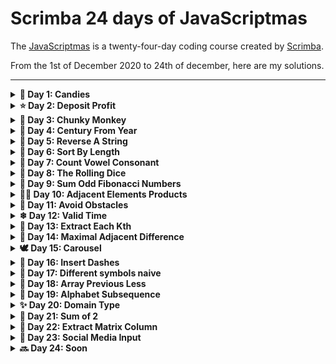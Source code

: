 # Scrimba 24 days of JavaScriptmas

The [JavaScriptmas](https://scrimba.com/learn/adventcalendar) is a twenty-four-day coding course created by [Scrimba](https://scrimba.com/).

From the 1st of December 2020 to 24th of december, here are my solutions.

---

<details><summary><b>🍬 Day 1: Candies</b></summary>
<p>

n children have got m pieces of candy. They want to eat as much candy as they can, but each child must eat exactly the same amout of candy as any other child. Determine how many pieces of candy will be eaten by all the children together. In dividual pieces of candy cannot be split.

### Example

-   For n = 3 and m = 10, the output should be candies(n, m) = 9.
    -   Each child will eat 3 pieces. So the answer is 9.

### Hints

-   Math.floor()

<details><summary><b>Solution</b></summary>
<p>
    
```js
function candies(children, candy) {
    const perChild = Math.floor(candy / children);
    return perChild * children;
}
```
</p>
</details>

<details><summary><b>Compact solution</b></summary>
<p>
    
```js
function candies(children, candy) {
    return Math.floor(candy / children) * children;
}
```
</p>
</details>

[Link to my scrimb](https://scrimba.com/scrim/co6e242088c674c5acde61c54)

---

</p>
</details>

<details><summary><b>⭐ Day 2: Deposit Profit</b></summary>
<p>

You have deposited a specific amout of dollars into your bank account. Each year your balance increases at the same growth rate. Find out how long it would take for your balance to pass a specific threshold with the assumption that you don't make any additional deposits.

### Example

For deposit = 100, rate = 20 and threshold = 170, the output should be depositProfit(deposit, rate, threshold) = 3.

Each year the amout of money on your account increases by 20%. It means that throughout the years your balance would be:

-   year 0: 100
-   year 1: 120
-   year 2: 144
-   year 3: 172,8

Thus, it will take 3 years for your balance to pass the threshold, which is the answer.

<details><summary><b>Solution</b></summary>
<p>
    
```js
function depositProfit(deposit, rate, threshold) {
    let nbYear = 0;
    
    while(deposit < threshold) {
        deposit += deposit * (rate / 100);
        nbYear++;
    }
    
    return nbYear;
}
```
</p>
</details>

<details><summary><b>Other solution</b></summary>
<p>
    
```js
function depositProfit(deposit, rate, threshold) {
    const rateMult = 1 + (rate / 100);
    let nbYear = 0;
    
    while(deposit < threshold) {
        deposit *= rateMult;
        nbYear++;
    }
    
    return nbYear;
}
```
</p>
</details>

[Link to my scrimb](https://scrimba.com/scrim/co1e64fc4a0703c7b1ea75334)

---

</p>
</details>

<details><summary><b>🧚‍ Day 3: Chunky Monkey</b></summary>
<p>

Write a function that splits an array (first argument) into groups the length of size (second argument) and returns them as two-dimensional array.

### Example

-   chunkyMonkey(["a", "b", "c", "d"], 2) should return [["a", "b"], ["c", "d"]]
-   chunkyMonkey([0, 1, 2, 3, 4, 5], 4) should return [[0, 1, 2, 3], [4, 5]]

### Hints

-   slice()

<details><summary><b>Solution</b></summary>
<p>
    
```js
function chunkyMonkey(values, size) {
    const arr = [];
    let sliceArr = [];
    let pos = 0;
    
    while(pos < values.length) {
        sliceArr = values.slice(pos, pos += size);
        arr.push(sliceArr);
    }
    
    return arr;
}
```
</p>
</details>

<details><summary><b>Faster solution</b></summary>
<p>

```js
function chunkyMonkey(values, size) {
    const arr = [];

    while (values.length > 0) {
        arr.push(values.splice(0, size));
    }

    return arr;
}
```

</p>
</details>

[Link to my scrimb](https://scrimba.com/scrim/co2f64c098138c3849d63ea72)

---

</p>
</details>

<details><summary><b>🎄 Day 4: Century From Year</b></summary>
<p>

Given a year, return the century it is in. The first century spans from the year 1 up to and including the year 100, the second - from the year 101 up to and including the years 200, etc.

### Example

-   For year = 1905, the output should be centuryFromYear(year) = 20;
-   For year = 1700, the output should be centuryFromYear(year) = 17;

### Hints

-   Math.floor()

<details><summary><b>Solution</b></summary>
<p>
    
```js
function centuryFromYear(year) {
    const century = year / 100;
    
    if(year % 100 === 0) {
        return century;
    }else {
        return Math.floor(century) + 1;
    }
}
```
</p>
</details>

<details><summary><b>Compact solution</b></summary>
<p>

```js
function centuryFromYear(year) {
    return Math.floor((year - 1) / 100) + 1;
}
```

</p>
</details>

[Link to my scrimb](https://scrimba.com/scrim/co05b4019a66e115abb574b6d)

---

</p>
</details>

<details><summary><b>🐑 Day 5: Reverse A String</b></summary>
<p>

Reverse the provided string.

You may need to turn the string into an array before you can reverse it.

Your result must be a string.

### Example

-   reverseAString("hello") returns "olleh";
-   reverseAString("Howdy") returns "ydwoH";

### Hints

-   join()
-   split()
-   reverse()

<details><summary><b>Solution</b></summary>
<p>
    
```js
function reverseAString(str) {
    let reverse = '';
    let i;
    
    for(i = str.length - 1; i >= 0; i--) {
        reverse += str[i];
    }
    
    return reverse;
}
```
</p>
</details>

<details><summary><b>Compact solution</b></summary>
<p>

```js
function reverseAString(str) {
    return str.split('').reverse().join('');
}
```

</p>
</details>

[Link to my scrimb](https://scrimba.com/scrim/cof4e4834a05c77e1479b7208)

---

</p>
</details>

<details><summary><b>🤶 Day 6: Sort By Length</b></summary>
<p>

Givenan array of strings, sort them in the order of increasing lengths. If two strings have the same length, their relative order must be the same as in the initial array.

### Example

-   For inputArray = ["abc", "", "aaa", "a", "zz"]
    -   Output should be sortByLength(inputArray) = ["", "a", "zz", "abc", "aaa"]

### Hints

-   sort()

<details><summary><b>Solution</b></summary>
<p>
    
```js
function sortByLength(strs) {
    return strs.sort((function(curStr, nextStr) {
        return curStr.length - nextStr.length;
    }));
}
```
</p>
</details>

<details><summary><b>Compact solution</b></summary>
<p>

```js
function sortByLength(strs) {
    return strs.sort((curStr, nextStr) => curStr.length - nextStr.length);
}
```

</p>
</details>

[Link to my scrimb](https://scrimba.com/scrim/co8a744d2a87d8bd7905ca4ea)

---

</p>
</details>

<details><summary><b>🦌 Day 7: Count Vowel Consonant</b></summary>
<p>

You are given a string s that consists of only lowercase English letters. If vowels ('a', 'e', 'i', 'o' and 'u') are given a value of 1 consonants are given a value of 2, return the sum of all the letters in the input string.

### Example

-   For s = "abcde", the output should be countVowelConsonant(s) = 8

### Hints

-   split()
-   reduce()

<details><summary><b>Solution</b></summary>
<p>
    
```js
function countVowelConsonant(str) {
    const vowelsMap = ['a', 'e', 'i', 'o', 'u'];
    const allLetters = str.split('');
    const allLettersLength = allLetters.length;
    let i, total = 0;
  
    for(i = 0; i < allLettersLength; i++){
        if(vowelsMap.includes(allLetters[i])){
            total += 1;
        }else {
            total += 2;
        }
    }
  
    return total;
}
```
</p>
</details>

<details><summary><b>Compact solution</b></summary>
<p>

```js
function countVowelConsonant(str) {
    const vowelsMap = ['a', 'e', 'i', 'o', 'u'];
    return str.split('').reduce((acc, letter) => {
        if (vowelsMap.includes(letter)) {
            return acc + 1;
        }
        return acc + 2;
    }, 0);
}
```

</p>
</details>

[Link to my scrimb](https://scrimba.com/scrim/co3e5411f93ddf1ce131435df)

---

</p>
</details>

<details><summary><b>🔔 Day 8: The Rolling Dice</b></summary>
<p>

In this challenge a casino has asked you to make an online dice that works just like it wold in real life. Using the pre-made dice face that represents ‘one’, make the faces for ‘two’, ‘three’, ‘four’, ‘five’ and ‘six’. Now when the users clicks the dice on the screen the dice is expected to show one of the faces randomly.

### Hints

-   event listeners
-   Math.random()

<details><summary><b>Solution</b></summary>
<p>

-   HTML

```html
<div class="dice"></div>
<button class="btn-roll">Roll the dice</button>
```

-   JS

```js
// Create base dice
for (let i = 0; i < 9; i++) {
    const div = document.createElement('div');
    document.querySelector('.dice').appendChild(div);
}
const dice = Array.from(document.querySelectorAll('.dice div'));

// Button event
document.querySelector('.btn-roll').addEventListener('click', () => {
    const rdmNum = Math.floor(Math.random() * 6) + 1;
    showNumber(rdmNum);
});

// Display dot
const dotPosition = {
    1: [4],
    2: [2, 6],
    3: [2, 4, 6],
    4: [0, 2, 6, 8],
    5: [0, 2, 4, 6, 8],
    6: [0, 2, 3, 5, 6, 8],
};

function showNumber(num) {
    // Remove prev display
    dice.map((dot) => {
        dot.classList.remove('dot');
    });

    // Add new display
    dotPosition[num].forEach((pos) => {
        dice[pos].classList.add('dot');
    });
}
```

</p>
</details>

[Source Code](https://github.com/PierreYvesFlamand/Scrimba-24-days-of-JavaScriptmas/tree/main/Day%2008%20-%20The%20Rolling%20Dice)

[Demo](https://pierreyvesflamand.github.io/Scrimba-24-days-of-JavaScriptmas/Day%208%20-%20The%20Rolling%20Dice/)

[Link to my scrimb](https://scrimba.com/scrim/co153455a86de634e8de97b58)

---

</p>
</details>

<details><summary><b>🎺 Day 9: Sum Odd Fibonacci Numbers</b></summary>
<p>

Given a positive integer num, return the sum of all odd Fibonacci numbers that are less than or equal to num.

The first two numbers in the Fibonacci sequence are 1 and 1. Every additional number in the sequence is the sum of the two previous numbers.

The first six numbers of the Fibonacci sequence are 1, 1, 2, 3, 5 and 8.

For exemple, sumFibs(10) should return 10 because all odd Fibonacci numbers less than or equal to 10 are 1, 1, 3 and 5.

### Example

-   sumOddFibonacciNums(10) should return 10
-   sumOddFibonacciNums(1000) should return 1785
-   sumOddFibonacciNums(4000000) should return 4613732

<details><summary><b>Solution</b></summary>
<p>
    
```js
function sumOddFibonacciNumbers(num) {
    let total = 0;
    let prev = 0;
    let cur = 1;
    
    while(cur <= num) {
        if(cur % 2 === 1) {
            total += cur;
        }
        
        const next = cur + prev;
        prev = cur;
        cur = next;
    }
    
    return total;
}
```
</p>
</details>

<details><summary><b>Compact solution</b></summary>
<p>

```js
function sumOddFibonacciNumbers(num) {
    let total = 0;
    let [prev, cur] = [0, 1];

    while (cur <= num) {
        if (cur % 2 === 1) {
            total += cur;
        }
        [prev, cur] = [cur, cur + prev];
    }

    return total;
}
```

</p>
</details>

[Link to my scrimb](https://scrimba.com/scrim/co49b451a839914d44ceba461)

---

</p>
</details>

<details><summary><b>💂‍♀️ Day 10: Adjacent Elements Products</b></summary>
<p>

Given an array of integers, find the pair od adjacent elements that has the largest product and return that product.

### Example

-   For inputArray = [3, 6, -2, -5, 7, 3], the output should be adjacentElementsProduct(inputArray) = 21
    -   7 and 3 produce the largest product

### Hints

<details><summary><b>Solution</b></summary>
<p>
    
```js
function adjacentElementsProduct(nums) {
    let max = nums[0] * nums[1];
    let product;
    
    for(let i = 1; i < nums.length - 1; i++) {
        product = nums[i] * nums[i + 1];
        if(product > max) {
            max = product;
        }
    }
    
    return max;
}
```
</p>
</details>

<details><summary><b>Compact solution</b></summary>
<p>

```js
function adjacentElementsProduct(nums) {
    return nums.reduce((acc, cur, idx) => {
        return cur * nums[idx + 1] > acc ? cur * nums[idx + 1] : acc;
    }, nums[0] * nums[1]);
}
```

</p>
</details>

[Link to my scrimb](https://scrimba.com/scrim/co5d34cf6a0357df59ebd4851)

---

</p>
</details>

<details><summary><b>🎁 Day 11: Avoid Obstacles</b></summary>
<p>

You are given an array of integers representing coordinates of obstacles situated on a straight line.

Assume that you are jumping from the point with coordinate 0 to the right. you are allowed only to make jumps of tha same length represented by some integer.

Find the minimal length of the jump enough to avoid all the obstacle.

### Example

-   For inputArray = [5, 3, 6, 7, 9], the output should be avoidObstacles(inputArray) = 4

### Hints

-   sort()
-   every()

<details><summary><b>Solution</b></summary>
<p>
    
```js
function avoidObstacles(nums) {
    nums.sort((a, b) => a-b);
    const max = nums[nums.length - 1];
    
    for (let i = 1; i <= max + 1; i++) {
        if(nums.every((num) => num % i !== 0)) {
            return i;
        } 
    }
}
```
</p>
</details>

[Link to my scrimb](https://scrimba.com/scrim/co0714563a66027c7ea0d3caf)

---

</p>
</details>

<details><summary><b>❄ Day 12: Valid Time</b></summary>
<p>

Check if the given string is a correct time representation of the 24-hour clock

### Example

-   For time = "13:58", the output should be validTime(time) = true;
-   For time = "25:51", the output should be validTime(time) = false;
-   For time = "02:76", the output should be validTime(time) = false;

### Hints

<details><summary><b>Solution</b></summary>
<p>
    
```js
function validTime(str) {
    const hours = str.split(':')[0];
    const minutes = str.split(':')[1];
    
    if(parseInt(hours) > 23 || parseInt(hours) < 0 || parseInt(minutes) > 59 || parseInt(minutes) < 0) {
        return false;
    }
    return true;
}
```
</p>
</details>

<details><summary><b>Compact solution</b></summary>
<p>

```js
function validTime(str) {
    const [h, min] = str.split(':');
    return parseInt(h) >= 0 && parseInt(h) <= 24 && parseInt(min) >= 0 && parseInt(min) <= 60;
}
```

</p>
</details>

[Link to my scrimb](https://scrimba.com/scrim/co2e8427fa9875fb4642cb5ca)

---

</p>
</details>

<details><summary><b>🤴 Day 13: Extract Each Kth</b></summary>
<p>

Given array of integers, remove each kth element from it.

### Example

-   From inputArray = [1, 2, 3, 4, 5, 6, 7, 8, 9, 10] and k = 3, the output should be extractEachKth(inputArray, k) = [1, 2, 4, 5, 7, 8, 10]

### Hints

-   filter()

<details><summary><b>Solution</b></summary>
<p>
    
```js
function extractEachKth(nums, index) {
    return nums.filter(num => num % index !== 0)
}
```
</p>
</details>

[Link to my scrimb](https://scrimba.com/scrim/co6c8432ea053759af3d62b86)

---

</p>
</details>

<details><summary><b>🧸 Day 14: Maximal Adjacent Difference</b></summary>
<p>

Given an array of integers, find the maximal absolute difference between any two of its adjacent elements.

### Example

-   For inputArray = [2, 4, 1, 0], the output should be arrayMaximalAdjacentDifference(inputArray) = 3
-   For inputArray = [2, 9, 1, 0], the output should be arrayMaximalAdjacentDifference(inputArray) = 8

### Hints

-   Math.abs()

<details><summary><b>Solution</b></summary>
<p>
    
```js
function arrayMaximalAdjacentDifference(nums) {
    let maxDif = 0;
    
    for(let i = 0; i < nums.length - 1; i++) {
        const dif = Math.abs(nums[i] - nums[i + 1]);
        
        if(maxDif < dif) {
            maxDif = dif;
        }
    }
    
    return maxDif;
}
```
</p>
</details>

<details><summary><b>Compact solution</b></summary>
<p>

```js
function arrayMaximalAdjacentDifference(nums) {
    return nums.reduce((acc, num, i) => {
        const dif = Math.abs(num - nums[i + 1]);
        return dif > acc ? dif : acc;
    }, 0);
}
```

</p>
</details>

[Link to my scrimb](https://scrimba.com/scrim/co5804da49fa0514df4235620)

---

</p>
</details>

<details><summary><b>🕊 Day 15: Carousel</b></summary>
<p>

Create a very simple Html/Css/Js carousel.

### Example

-   [Demo](https://pierreyvesflamand.github.io/Scrimba-24-days-of-JavaScriptmas/Day%2015%20-%20Carousel)

<details><summary><b>Solution</b></summary>
<p>
    
-   HTML

```html
<div class="container">
    <img src="./img/previous.svg" class="previous" alt="previous image" />
    <div class="gallery-wrapper">
        <div class="gallery">
            <img class="card" src="./img/presents.jpg" alt="Christmas Presents" />
            <img class="card" src="./img/cookies.jpg" alt="Christmas Cookies" />
            <img class="card" src="./img/santa.jpg" alt="Christmas Santa" />
            <img class="card" src="./img/candycane.jpg" alt="Christmas Candycane" />
            <img class="card" src="./img/reindeer.jpg" alt="Christmas Reindeer" />
        </div>
    </div>
    <img src="./img/next.svg" class="next" alt="next image" />
</div>
```

-   CSS

```css
html,
body {
    margin: 0;
    padding: 0;
    height: 100vh;
    display: grid;
    justify-content: center;
    align-items: center;
}

img {
    width: 200px;
}

.previous,
.next {
    justify-self: center;
    align-self: center;
    width: 35px;
    cursor: pointer;
    opacity: 1;
}

.btn-disable {
    opacity: 0.3;
    cursor: not-allowed;
}

.container {
    display: grid;
    grid-template-columns: 20% 200px 20%;
    place-content: center;
    background-color: rgb(198, 226, 226);
    height: max-content;
    padding: 10px 30px;
    border-radius: 20px;
    box-shadow: 2px 2px 5px rgba(0, 0, 0, 0.459);
}

.gallery-wrapper {
    overflow: hidden;
    width: 100%;
}

.gallery {
    transform-style: preserve-3d;
    display: grid;
    grid-template-columns: repeat(5, auto);
    transform: translateX(0px);
    transition: transform 0.4s ease;
}

.card {
    margin-right: 20px;
    align-self: center;
}
```

-   JS

```js
const nextBtn = document.querySelector('.next');
const previousBtn = document.querySelector('.previous');
const maxSlide = Array.from(document.querySelectorAll('.card')).length - 1;
let currentSlide = 0;

const updateSlide = (e) => {
    currentSlide += e.target.classList[0] === 'next' ? 1 : -1;
    document.querySelector('.gallery').style.transform = `translateX(-${currentSlide * 220}px)`;
    updateBtn(currentSlide);
};

const updateBtn = (currentSlide) => {
    switch (currentSlide) {
        case 0:
            disableBtn(previousBtn);
            enableBtn(nextBtn);
            break;

        case maxSlide:
            enableBtn(previousBtn);
            disableBtn(nextBtn);
            break;

        default:
            enableBtn(previousBtn);
            enableBtn(nextBtn);
    }
};

const disableBtn = (btn) => {
    btn.classList.add('btn-disable');
    btn.removeEventListener('click', updateSlide);
};

const enableBtn = (btn) => {
    btn.classList.remove('btn-disable');
    btn.addEventListener('click', updateSlide);
};

// Initial call
updateBtn(currentSlide);
```

</p>
</details>

[Source Code](https://github.com/PierreYvesFlamand/Scrimba-24-days-of-JavaScriptmas/tree/main/Day%2015%20-%20Carousel)

[Demo](https://pierreyvesflamand.github.io/Scrimba-24-days-of-JavaScriptmas/Day%2015%20-%20Carousel)

[Link to my scrimb](https://scrimba.com/scrim/coe3a4979bf890f8dae8708e5)

---

</p>
</details>

<details><summary><b>🧦 Day 16: Insert Dashes</b></summary>
<p>

Transform a given sentence into a new one with dashes between each two consecutive letters

### Example

-   For input = "aba caba", the output shoul be "a-b-a c-a-b-a"

### Hints

-   join()
-   split()

<details><summary><b>Solution</b></summary>
<p>
    
```js
function insertDashes(str) {
    const allWords = str.split(' ');
    const allWordsDashed = allWords.map((word) => {
       const letters = word.split('');
       
       return letters.join('-'); 
    });
    
    return allWordsDashed.join(' ');
}
```
</p>
</details>

<details><summary><b>Compact solution</b></summary>
<p>

```js
function insertDashes(str) {
    return str
        .split(' ')
        .map((word) => word.split('').join('-'))
        .join(' ');
}
```

</p>
</details>

[Link to my scrimb](https://scrimba.com/scrim/cod1b4555932157128533db67)

---

</p>
</details>

<details><summary><b>👑 Day 17: Different symbols naive</b></summary>
<p>

Given a string, find the number of different characters in it.

### Example

-   For s = "cabca", the output should be 3
    -   There are 3 different characters: a, b and c.

### Hints

-   includes()
-   split()
-   push()

<details><summary><b>Solution</b></summary>
<p>
    
```js
function differentSymbolsNaive(str) {
    const unniqueLetters = [];
    const letters = str.split('');
    
    letters.forEach((letter) => {
        if(!unniqueLetters.includes(letter)) {
            unniqueLetters.push(letter);
        } 
    });
    
    return unniqueLetters.length;
}
```
</p>
</details>

<details><summary><b>Compact solution</b></summary>
<p>

```js
function differentSymbolsNaive(str) {
    return new Set(str.split('')).size;
}
```

</p>
</details>

[Link to my scrimb](https://scrimba.com/scrim/co5b3491bb5692fb22fc70749)

---

</p>
</details>

<details><summary><b>🎅 Day 18: Array Previous Less</b></summary>
<p>

Given an array of integers, for each position i, search among the previous positions for the last (from the left) position that contains a smaller value. Store that value at position i in the answer. If no such value can be found, store -1 instead.

### Example

-   For items = [3, 5, 2, 4, 5], the output should be [-1, 3, -1, 2, 4]

### Hints

-   unshift()

<details><summary><b>Solution</b></summary>
<p>
    
```js
function arrayPreviousLess(nums) {
    const arr = [-1];
    
    for(let i = 1; i < nums.length; i++){
        for(let j = i; j >= 0; j--){
            if(nums[j] < nums[i]){
                arr.push(nums[j]);
                break;
            }else if(j === 0){
                arr.push(-1)
            }
        }
    }
    
    return arr;
}
```
</p>
</details>

<details><summary><b>Compact solution</b></summary>
<p>

```js
function arrayPreviousLess(nums) {
    return nums.reduce((acc, num, idx) => {
        for (let i = idx; i >= 0; i--) {
            if (nums[i] < num) {
                acc.push(nums[i]);
                return acc;
            }
        }
        acc.push(-1);
        return acc;
    }, []);
}
```

</p>
</details>

[Link to my scrimb](https://scrimba.com/scrim/cocc64d258f47740e4aa0eacf)

---

</p>
</details>

<details><summary><b>🐫 Day 19: Alphabet Subsequence</b></summary>
<p>

Check whether the given string is a subsequence of the plaintext alphabet.

### Example

-   For s = "effg" or "cdce", the output should be alphabetSubsequence(s) = false
-   For s = "ace" or "bxz", the output should be alphabetSubsequence(s) = true

### Hints

-   size property
-   charCodeAt()
-   split()

<details><summary><b>Solution</b></summary>
<p>
    
```js
function alphabetSubsequence(str) {
    let result = true;
    let prevCode = 'a'.charCodeAt(0) - 1;
    
    str.split('').forEach(letter => {
        const letterCode = letter.charCodeAt(0);
        if(letterCode > prevCode && result){
            result = true;
            prevCode = letterCode;
        } else {
            result = false;
        }
    })
    
    return result;
}
```
</p>
</details>

<details><summary><b>Compact solution</b></summary>
<p>

```js
function alphabetSubsequence(str) {
    const lettersCodes = str.split('').map((letter) => letter.charCodeAt(0));

    if (new Set(lettersCodes).size !== lettersCodes.length) {
        return false;
    }
    return true;
}
```

</p>
</details>

[Link to my scrimb](https://scrimba.com/scrim/co0a84de9bc21e79258be5ab4)

---

</p>
</details>

<details><summary><b>✨ Day 20: Domain Type</b></summary>
<p>

GoDaddy makes a lot of different top-level domains to its customers. A top-level domain is on that goes directly after the last dot(".") in the domain name, for example .com in example.com. To help the users choose from available domains, GoDaddy is introducing a new feature that shows the type of the chosen top-level domain. You have to implement this feature. To begin with, you want to write a function that labels the domains as "commercial", "organization", "network" or "information" for .com, .org, .net or .info respectively. For the given list of domains return the list of their labels.

### Example

-   For domains = ["en.wiki.org", "codefights.com", "happy.net", "code.info"], the output should be domainType(domains) = ["organization", "commercial", "network", "information"]

### Hints

-   split()
-   push()

<details><summary><b>Solution</b></summary>
<p>
    
```js
function domainType(domains) {
    const domainMap = {
        com: "commercial",
        org: "organization",
        net: "network",
        info: "information",
    }
    
    const arr = [];
    
    domains.map(domain => {
        const extension = domain.split('.').pop();
        arr.push(domainMap[extension])
    })
    
    return arr;
}
```
</p>
</details>

<details><summary><b>Compact solution</b></summary>
<p>

```js
function domainType(domains) {
    const domainMap = {
        com: 'commercial',
        org: 'organization',
        net: 'network',
        info: 'information',
    };

    return domains.map((domain) => domainMap[domain.split('.').pop()]);
}
```

</p>
</details>

[Link to my scrimb](https://scrimba.com/scrim/co1ca4938a0344fe3d72f90e3)

---

</p>
</details>

<details><summary><b>🦃 Day 21: Sum of 2</b></summary>
<p>

You have two integer arrays, a and b, and an integer target value v. Determine whether there is a pair of numbers, where one number is taken from a and the other from b, that can be added together to get a sum of v. Return true if such a exists, otherwise return false.

### Example

-   For a = [1, 2, 3], b = [10, 20, 30, 40] and v = 42, the output should be sumOfTwo(a, b, v) = true

### Hints

-   includes()
-   hasOwnProperty()

<details><summary><b>Solution</b></summary>
<p>
    
```js
function sumOfTwo(nums1, nums2, value) {
    for(let i = 0; i < nums1.length; i++){
        if(nums2.includes(value - nums1[i])){
            return true;
        }    
    }
    
    return false;
}
```
</p>
</details>

<details><summary><b>Compact solution</b></summary>
<p>

```js
function sumOfTwo(nums1, nums2, value) {
    return nums1.some((num) => nums2.includes(value - num));
}
```

</p>
</details>

[Link to my scrimb](https://scrimba.com/scrim/coeb34c428bc70b910d1f226b)

---

</p>
</details>

<details><summary><b>👼 Day 22: Extract Matrix Column</b></summary>
<p>

Given a rectangular matrix and an integer column, return an array containing the elements of the columnth column of the given matrix (the leftmost column is the 0th one).

### Example

-   For matrix [[1, 1, 1, 2], [0, 5, 0, 4], [2, 1, 3, 6]]and column = 2, the output should be extractMatrixColumn(matrix, column) = [1, 0, 3]

### Hints

-   push()

<details><summary><b>Solution</b></summary>
<p>
    
```js
function extractMatrixColumn(matrix, column) {
    const arr = [];
    
    matrix.forEach(matrix => {
        arr.push(matrix[column]);
    })
    
    return arr;
}
```
</p>
</details>

<details><summary><b>Compact solution</b></summary>
<p>

```js
function extractMatrixColumn(matrix, column) {
    return matrix.reduce((acc, matrix) => [...acc, matrix[column]], []);
}
```

</p>
</details>

[Link to my scrimb](https://scrimba.com/scrim/co891405db4e4b5f2721d4638)

---

</p>
</details>

<details><summary><b>🌠 Day 23: Social Media Input</b></summary>
<p>

We are making a Social Media Character Counter! We want to display the available characters LEFT.
Using the Keydown event should help you here. When the characters reach 20 and below, we want them to turn red. So we will use Javascript to add that styling to it. If the characters drop below 0, we want the button to be disabled BUT if there are only 0 characters left, we should still be able to tweet.

### Example

-   [Demo](https://pierreyvesflamand.github.io/Scrimba-24-days-of-JavaScriptmas/Day%2023%20-%20Social%20Media%20Input)

### Hints

-   keydown
-   addEventListeners
-   add and remove a class

<details><summary><b>Solution</b></summary>
<p>
    
-   HTML

```html
<div class="container">
    <textarea type="text" id="string" placeholder="Type in the box"></textarea>
    <div id="counterFooter">140/140</div>

    <button id="btn"><h2>Tweet</h2></button>
</div>
```

-   CSS

```css
body {
    background-color: #023f6a;
    font-family: sans-serif;
}

.container {
    display: flex;
    align-items: center;
    justify-content: center;
    flex-direction: column;
    height: 100vh;
}

textarea {
    font-family: inherit;
    width: 16em;
    height: 10em;
    background-color: rgb(21, 32, 43);
    color: #fff;
    border-radius: 10px;
}

textarea::placeholder {
    color: #fff;
}

#counterFooter {
    margin-top: 0.2rem;
    font-size: 0.8rem;
    margin: 1em;
    color: #fff;
    font-family: -apple-system, BlinkMacSystemFont, 'Segoe UI', Roboto, Oxygen, Ubuntu, Cantarell,
        'Open Sans', 'Helvetica Neue', sans-serif;
}

button {
    width: 16em;
    background-color: rgb(29, 161, 242);
    border-radius: 10px;
    cursor: pointer;
}

button h2 {
    color: #fff;
}

.buttonDisabled {
    opacity: 0.5;
    cursor: not-allowed;
}
```

-   JS

```js
const textarea = document.querySelector('#string');
const counter = document.querySelector('#counterFooter');
const tweetBtn = document.querySelector('#btn');

textarea.addEventListener('input', (e) => {
    setTimeout(() => {
        const strL = e.target.value.length;
        counter.textContent = `${140 - strL}/140`;

        if (strL >= 140 - 20) {
            counter.style.color = 'red';
        } else {
            counter.style.color = 'white';
        }

        if (strL > 140) {
            tweetBtn.classList.add('buttonDisabled');
        } else {
            tweetBtn.classList.remove('buttonDisabled');
        }
    }, 1);
});
```

</p>
</details>

[Source Code](https://github.com/PierreYvesFlamand/Scrimba-24-days-of-JavaScriptmas/tree/main/Day%2023%20-%20Social%20Media%20Input)

[Demo](https://pierreyvesflamand.github.io/Scrimba-24-days-of-JavaScriptmas/Day%2023%20-%20Social%20Media%20Input)

[Link to my scrimb](https://scrimba.com/scrim/co5f24defa78f8eecf170194f)

---

</p>
</details>

<details><summary><b>🔜 Day 24: Soon</b></summary>
<p>

</p>
</details>
